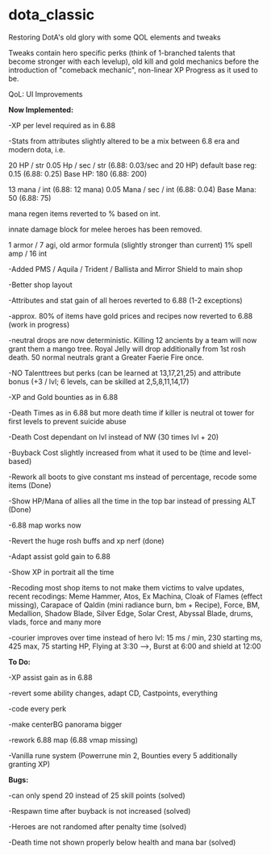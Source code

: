 # dota_classic
Restoring DotA's old glory with some QOL elements and tweaks

Tweaks contain hero specific perks (think of 1-branched talents that become stronger with each levelup), 
old kill and gold mechanics before the introduction of "comeback mechanic",
non-linear XP Progress as it used to be.

QoL: UI Improvements




**Now Implemented:**

-XP per level required as in 6.88

-Stats from attributes slightly altered to be a mix between 6.8 era and modern dota, i.e.

  20 HP / str   0.05 Hp / sec / str (6.88: 0.03/sec and 20 HP)  default base reg: 0.15 (6.88: 0.25)   Base HP: 180 (6.88: 200)
  
  13 mana / int (6.88: 12 mana)  0.05 Mana / sec / int (6.88: 0.04)  Base Mana: 50 (6.88: 75)
  
  mana regen items reverted to % based on int.
  
  innate damage block for melee heroes has been removed.
  
  1 armor / 7 agi, old armor formula (slightly stronger than current)
  1% spell amp / 16 int
  
-Added PMS / Aquila / Trident / Ballista and Mirror Shield to main shop

-Better shop layout

-Attributes and stat gain of all heroes reverted to 6.88 (1-2 exceptions)

-approx. 80% of items have gold prices and recipes now reverted to 6.88 (work in progress)

-neutral drops are now deterministic. Killing 12 ancients by a team will now grant them a mango tree. Royal Jelly will drop additionally from 1st rosh death. 50 normal neutrals grant a Greater Faerie Fire once.

-NO Talenttrees but perks (can be learned at 13,17,21,25) and attribute bonus (+3 / lvl; 6 levels, can be skilled at 2,5,8,11,14,17)

-XP and Gold bounties as in 6.88 

-Death Times as in 6.88 but more death time if killer is neutral ot tower for first levels to prevent suicide abuse

-Death Cost dependant on lvl instead of NW (30 times lvl + 20)

-Buyback Cost slightly increased from what it used to be (time and level-based) 

-Rework all boots to give constant ms instead of percentage, recode some items (Done)

-Show HP/Mana of allies all the time in the top bar instead of pressing ALT (Done)

-6.88 map works now

-Revert the huge rosh buffs and xp nerf (done)

-Adapt assist gold gain to 6.88

-Show XP in portrait all the time

-Recoding most shop items to not make them victims to valve updates, recent recodings: Meme Hammer, Atos, Ex Machina, Cloak of Flames (effect missing), Carapace of Qaldin (mini radiance burn, bm + Recipe), Force, BM, Medallion, Shadow Blade, Silver Edge, Solar Crest, Abyssal Blade, drums, vlads, force and many more

-courier improves over time instead of hero lvl: 15 ms / min, 230 starting ms, 425 max, 75 starting HP, Flying at 3:30 -->, Burst at 6:00 and shield at 12:00 

**To Do:**

-XP assist gain as in 6.88

-revert some ability changes, adapt CD, Castpoints, everything

-code every perk

-make centerBG panorama bigger

-rework 6.88 map (6.88 vmap missing)

-Vanilla rune system (Powerrune min 2, Bounties every 5 additionally granting XP)



**Bugs:**

-can only spend 20 instead of 25 skill points (solved)

-Respawn time after buyback is not increased (solved)

-Heroes are not randomed after penalty time (solved) 

-Death time not shown properly below health and mana bar (solved)



  




